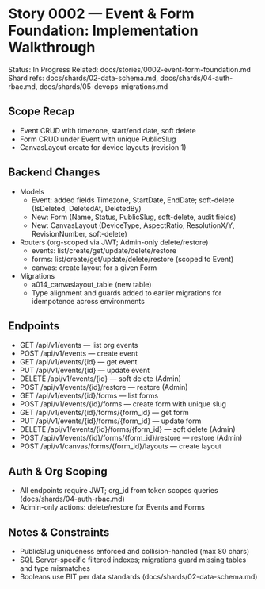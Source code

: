 # Story 0002 — Event & Form Foundation: Implementation Walkthrough

Status: In Progress
Related: docs/stories/0002-event-form-foundation.md
Shard refs: docs/shards/02-data-schema.md, docs/shards/04-auth-rbac.md, docs/shards/05-devops-migrations.md

## Scope Recap
- Event CRUD with timezone, start/end date, soft delete
- Form CRUD under Event with unique PublicSlug
- CanvasLayout create for device layouts (revision 1)

## Backend Changes
- Models
  - Event: added fields Timezone, StartDate, EndDate; soft-delete (IsDeleted, DeletedAt, DeletedBy)
  - New: Form (Name, Status, PublicSlug, soft-delete, audit fields)
  - New: CanvasLayout (DeviceType, AspectRatio, ResolutionX/Y, RevisionNumber, soft-delete)
- Routers (org-scoped via JWT; Admin-only delete/restore)
  - events: list/create/get/update/delete/restore
  - forms: list/create/get/update/delete/restore (scoped to Event)
  - canvas: create layout for a given Form
- Migrations
  - a014_canvaslayout_table (new table)
  - Type alignment and guards added to earlier migrations for idempotence across environments

## Endpoints
- GET /api/v1/events — list org events
- POST /api/v1/events — create event
- GET /api/v1/events/{id} — get event
- PUT /api/v1/events/{id} — update event
- DELETE /api/v1/events/{id} — soft delete (Admin)
- POST /api/v1/events/{id}/restore — restore (Admin)
- GET /api/v1/events/{id}/forms — list forms
- POST /api/v1/events/{id}/forms — create form with unique slug
- GET /api/v1/events/{id}/forms/{form_id} — get form
- PUT /api/v1/events/{id}/forms/{form_id} — update form
- DELETE /api/v1/events/{id}/forms/{form_id} — soft delete (Admin)
- POST /api/v1/events/{id}/forms/{form_id}/restore — restore (Admin)
- POST /api/v1/canvas/forms/{form_id}/layouts — create layout

## Auth & Org Scoping
- All endpoints require JWT; org_id from token scopes queries (docs/shards/04-auth-rbac.md)
- Admin-only actions: delete/restore for Events and Forms

## Notes & Constraints
- PublicSlug uniqueness enforced and collision-handled (max 80 chars)
- SQL Server-specific filtered indexes; migrations guard missing tables and type mismatches
- Booleans use BIT per data standards (docs/shards/02-data-schema.md)
